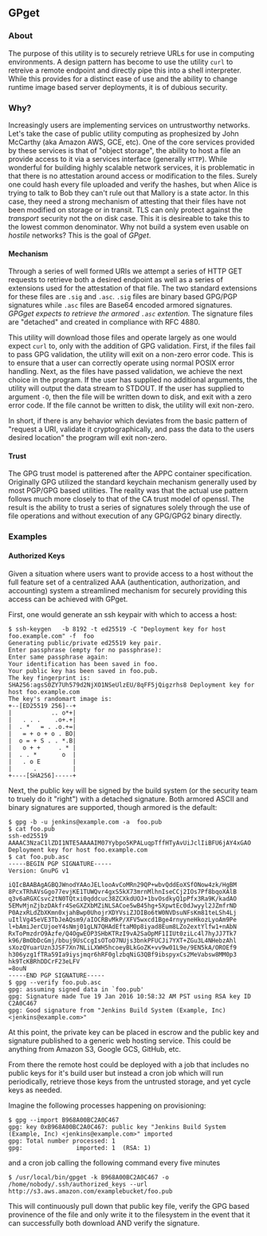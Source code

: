## GPget 

### About

The purpose of this utility is to securely retrieve URLs for use in computing
environments.  A design pattern has become to use the utility `curl` to
retreive a remote endpoint and directly pipe this into a shell interpreter.
While this provides for a distinct ease of use and the ability to change
runtime image based server deployments, it is of dubious security.

### Why?

Increasingly users are implementing services on untrustworthy networks. Let's
take the case of public utility computing as prophesized by John McCarthy (aka
Amazon AWS, GCE, etc).  One of the core services provided by these services
is that of "object storage", the ability to host a file an provide access to
it via a services interface (generally `HTTP`).  While wonderful for building
highly scalable network services, it is problematic in that there is no
attestation around access or modification to the files.  Surely one could hash
every file uploaded and verify the hashes, but when Alice is trying to talk to
Bob they can't rule out that Mallory is a state actor.  In this case, they need
a strong mechanism of attesting that their files have not been modified on
storage or in transit.  TLS can only protect against the _transport_ security
not the on disk case.  This it is desireable to take this to the lowest common
denominator.  Why not build a system even usable on _hostile_ networks?  This
is the goal of *GPget*.

#### Mechanism

Through a series of well formed URIs we attempt a series of HTTP GET requests
to retrieve both a desired endpoint as well as a series of extensions used for
the attestation of that file.  The two standard extensions for these files are
`.sig` and `.asc`.  `.sig` files are binary based GPG/PGP signatures while
`.asc` files are Base64 encoded armored signatures.  *GPGget expects to
retrieve the armored `.asc` extention.*  The signature files are "detached" 
and created in compliance with RFC 4880.

This utility will download those files and operate largely as one would expect
`curl` to, only with the addition of GPG validation.  First, if the files fail
to pass GPG validation, the utility will exit on a non-zero error code.  This
is to ensure that a user can correctly operate using normal POSIX error
handling.  Next, as the files have passed validation, we achieve the next choice
in the program.  If the user has supplied no additional arguments, the utility
will output the data stream to STDOUT.   If the user has supplied to argument
`-O`, then the file will be written down to disk, and exit with a zero error 
code.  If the file cannot be written to disk, the utility will exit non-zero. 

In short, if there is any behavior which deviates from the basic pattern of 
"request a URI, validate it cryptographically, and pass the data to the users
desired location" the program will exit non-zero.

#### Trust

The GPG trust model is patterened after the APPC container specification.
Originally GPG utilized the standard keychain mechanism generally used by
most PGP/GPG based utilities.  The reality was that the actual use pattern
follows much more closely to that of the CA trust model of openssl.  The
result is the ability to trust a series of signatures solely through the
use of file operations and without execution of any GPG/GPG2 binary directly.

### Examples

#### Authorized Keys
Given a situation where users want to provide access to a host without the full
feature set of a centralized AAA (authentication, authorization, and 
accounting) system a streamlined mechanism for securely providing this access
can be achieved with GPget.

First, one would generate an ssh keypair with which to access a host:

```
$ ssh-keygen   -b 8192 -t ed25519 -C "Deployment key for host foo.example.com" -f  foo 
Generating public/private ed25519 key pair.
Enter passphrase (empty for no passphrase): 
Enter same passphrase again: 
Your identification has been saved in foo.
Your public key has been saved in foo.pub.
The key fingerprint is:
SHA256:agsS0ZY7Uh579d2NjXO1NSeUlzEU/8qFF5jQigzrhs8 Deployment key for host foo.example.com
The key's randomart image is:
+--[ED25519 256]--+
|           .. o*+|
|   . . .    .o+.+|
|  . *   = . .o.+=|
|   = + o + o . BO|
|  o = + S . . *.B|
|   o + +     . * |
|  . . *       o  |
|   . o E         |
|      .          |
+----[SHA256]-----+
```

Next, the public key will be signed by the build system (or the security team
to truely do it "right") with a detached signature.  Both armored ASCII and
binary signatures are supported, though armored is the default:

```
$ gpg -b -u jenkins@example.com -a  foo.pub 
$ cat foo.pub
ssh-ed25519 AAAAC3NzaC1lZDI1NTE5AAAAIM07Yybpo5KPALuqpTffHTyAvUiJclIiBFU6jAY4xGAO Deployment key for host foo.example.com
$ cat foo.pub.asc 
-----BEGIN PGP SIGNATURE-----
Version: GnuPG v1

iQIcBAABAgAGBQJWnodYAAoJELlooAvCoMRn29QP+wbvQddEoXSfONow4zk/HgBM
8PcxTRhAVsGgo77evjKE1TUWQvr4gxS5kX73mrnMlhnIseCCj2IOs7Pf8bqoXAlB
q3v6aRGXCsvc2tN0TQtxi0qddcuc38ZCXkdUOJ+1bvOsdkyQ1pPfx3Ra9K/kadAO
5EMvMjnZjbzDAkfr4SeGXZXbMZiNLSACoe5wB45hg+5XpwtEc0dJwyyl2JZmfrND
P0AzxRLdZbXKmn0xjahBwp0UhojrXDYVsiZJDIBo6tW0NVDsuNFsKm81teLSh4Lj
uItlVg45eVE3TbJeAQsm9/aIOCRBvMkP/XFV5wxcd1Bge4rnyyneHkozLyoAm9Pe
l+bAmiJerCUjoeY4sNmj01gLN7QHAdEftaM0p8iyad8Eum8LZo2extYlfw1+nAbN
RxToPmzdrO9Azfe/Q4OgwEOP3SHbKTRzI9vA2SaOpMF1IIUt0ziLc4l7hyJJ7Tk7
k96/BmObDcGmj/bbuj9UsCcgIsOToO7NUjs3bnkPFUCJi7YXT+ZGu3L4NHebzAhl
sXozQYuarUzn3JSF7Xn7NLiLXWH5hcoeyBLkGoZK+vv9w01L9e/9EN5kA/OROEf9
h306yzg1fTRa59Ia9iysjmqr6hRF0glzbqNiG3QBf9ibspyxCs2MeVabsw8MM0p3
hk9TcKBRhDDCrF23eLFV
=8ouN
-----END PGP SIGNATURE-----
$ gpg --verify foo.pub.asc 
gpg: assuming signed data in `foo.pub'
gpg: Signature made Tue 19 Jan 2016 10:58:32 AM PST using RSA key ID C2A0C467
gpg: Good signature from "Jenkins Build System (Example, Inc) <jenkins@example.com>"
```

At this point, the private key can be placed in escrow and the public key and 
signature published to a generic web hosting service.  This could be anything
from Amazon S3, Google GCS, GitHub, etc.

From there the remote host could be deployed with a job that includes no public
keys for it's build user but instead a cron job which will run periodically,
retrieve those keys from the untrusted storage, and yet cycle keys as needed.

Imagine the following processes happening on provisioning:

```
$ gpg --import B968A00BC2A0C467
gpg: key 0xB968A00BC2A0C467: public key "Jenkins Build System (Example, Inc) <jenkins@example.com>" imported
gpg: Total number processed: 1
gpg:               imported: 1  (RSA: 1)
```

and a cron job calling the following command every five minutes

```
$ /usr/local/bin/gpget -k B968A00BC2A0C467 -o /home/nobody/.ssh/authorized_keys --url http://s3.aws.amazon.com/examplebucket/foo.pub
```

This will continuously pull down that public key file, verify the GPG based
provinence of the file and only write it to the filesystem in the event that
it can successfully both download AND verify the signature.

